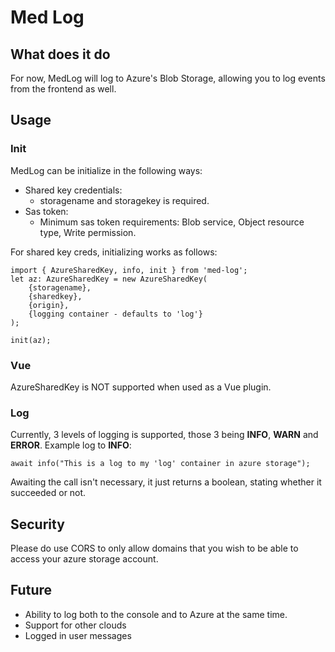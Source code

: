 # Med Log
## What does it do
For now, MedLog will log to Azure's Blob Storage, allowing you to log events from the frontend as well.
## Usage
### Init
MedLog can be initialize in the following ways:
 - Shared key credentials:
	 - storagename and storagekey is required.
 - Sas token:
	 - Minimum sas token requirements: Blob service, Object resource type, Write permission.

For shared key creds, initializing works as follows:  

	import { AzureSharedKey, info, init } from 'med-log';
	let az: AzureSharedKey = new AzureSharedKey(
		{storagename},
		{sharedkey},
		{origin},
		{logging container - defaults to 'log'}
	);

	init(az);
### Vue
AzureSharedKey is NOT supported when used as a Vue plugin.

### Log
Currently, 3 levels of logging is supported, those 3 being **INFO**, **WARN** and **ERROR**.
Example log to **INFO**:

	await info("This is a log to my 'log' container in azure storage");
Awaiting the call isn't necessary, it just returns a boolean, stating whether it succeeded or not.
## Security
Please do use CORS to only allow domains that you wish to be able to access your azure storage account. 
## Future
- Ability to log both to the console and to Azure at the same time.
- Support for other clouds
- Logged in user messages